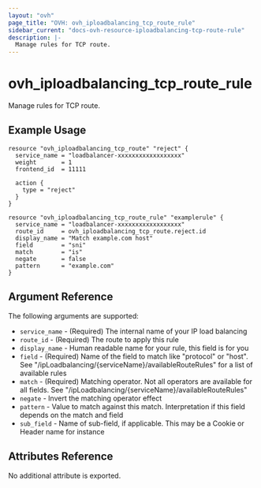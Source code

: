 ```yaml
---
layout: "ovh"
page_title: "OVH: ovh_iploadbalancing_tcp_route_rule"
sidebar_current: "docs-ovh-resource-iploadbalancing-tcp-route-rule"
description: |-
  Manage rules for TCP route.
---
```


# ovh_iploadbalancing_tcp_route_rule

Manage rules for TCP route.

## Example Usage

```hcl
resource "ovh_iploadbalancing_tcp_route" "reject" {
  service_name = "loadbalancer-xxxxxxxxxxxxxxxxxx"
  weight       = 1
  frontend_id  = 11111

  action {
    type = "reject"
  }
}

resource "ovh_iploadbalancing_tcp_route_rule" "examplerule" {
  service_name = "loadbalancer-xxxxxxxxxxxxxxxxxx"
  route_id     = ovh_iploadbalancing_tcp_route.reject.id
  display_name = "Match example.com host"
  field        = "sni"
  match        = "is"
  negate       = false
  pattern      = "example.com"
}
```

## Argument Reference

The following arguments are supported:

* `service_name` - (Required) The internal name of your IP load balancing
* `route_id` - (Required) The route to apply this rule
* `display_name` - Human readable name for your rule, this field is for you
* `field` - (Required) Name of the field to match like "protocol" or "host". See "/ipLoadbalancing/{serviceName}/availableRouteRules" for a list of available rules
* `match` - (Required) Matching operator. Not all operators are available for all fields. See "/ipLoadbalancing/{serviceName}/availableRouteRules"
* `negate` - Invert the matching operator effect
* `pattern` - Value to match against this match. Interpretation if this field depends on the match and field
* `sub_field` - Name of sub-field, if applicable. This may be a Cookie or Header name for instance

## Attributes Reference

No additional attribute is exported.
